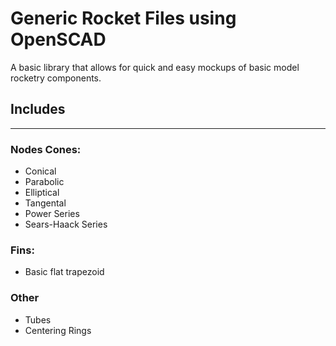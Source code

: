 # Generic Rocket Files using OpenSCAD
A basic library that allows for quick and easy mockups of basic model rocketry components.

## Includes
---

### Nodes Cones:
- Conical
- Parabolic
- Elliptical
- Tangental
- Power Series
- Sears-Haack Series

### Fins:
- Basic flat trapezoid

### Other
- Tubes
- Centering Rings
